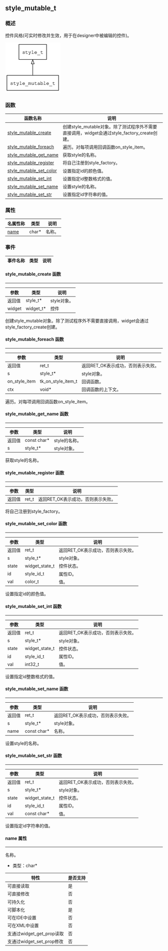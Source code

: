 ## style\_mutable\_t
### 概述
 控件风格(可实时修改并生效，用于在designer中被编辑的控件)。

![image](images/style_mutable_t_0.png)

### 函数
<p id="style_mutable_t_methods">

| 函数名称 | 说明 | 
| -------- | ------------ | 
| <a href="#style_mutable_t_style_mutable_create">style\_mutable\_create</a> |  创建style_mutable对象。除了测试程序外不需要直接调用，widget会通过style_factory_create创建。 |
| <a href="#style_mutable_t_style_mutable_foreach">style\_mutable\_foreach</a> |  遍历。对每项调用回调函数on_style_item。 |
| <a href="#style_mutable_t_style_mutable_get_name">style\_mutable\_get\_name</a> |  获取style的名称。 |
| <a href="#style_mutable_t_style_mutable_register">style\_mutable\_register</a> |  将自己注册到style_factory。 |
| <a href="#style_mutable_t_style_mutable_set_color">style\_mutable\_set\_color</a> |  设置指定id的颜色值。 |
| <a href="#style_mutable_t_style_mutable_set_int">style\_mutable\_set\_int</a> |  设置指定id整数格式的值。 |
| <a href="#style_mutable_t_style_mutable_set_name">style\_mutable\_set\_name</a> |  设置style的名称。 |
| <a href="#style_mutable_t_style_mutable_set_str">style\_mutable\_set\_str</a> |  设置指定id字符串的值。 |
### 属性
<p id="style_mutable_t_properties">

| 名属性称 | 类型 | 说明 | 
| -------- | ----- | ------------ | 
| <a href="#style_mutable_t_name">name</a> | char* |  名称。 |
### 事件
<p id="style_mutable_t_events">

| 事件名称 | 类型  | 说明 | 
| -------- | ----- | ------- | 
#### style\_mutable\_create 函数
-----------------------

| 参数 | 类型 | 说明 |
| -------- | ----- | --------- |
| 返回值 | style\_t* | style对象。 |
| widget | widget\_t* | 控件 |
<p id="style_mutable_t_style_mutable_create"> 创建style_mutable对象。除了测试程序外不需要直接调用，widget会通过style_factory_create创建。




#### style\_mutable\_foreach 函数
-----------------------

| 参数 | 类型 | 说明 |
| -------- | ----- | --------- |
| 返回值 | ret\_t | 返回RET\_OK表示成功，否则表示失败。 |
| s | style\_t* | style对象。 |
| on\_style\_item | tk\_on\_style\_item\_t | 回调函数。 |
| ctx | void* | 回调函数的上下文。 |
<p id="style_mutable_t_style_mutable_foreach"> 遍历。对每项调用回调函数on_style_item。




#### style\_mutable\_get\_name 函数
-----------------------

| 参数 | 类型 | 说明 |
| -------- | ----- | --------- |
| 返回值 | const char* | style的名称。 |
| s | style\_t* | style对象。 |
<p id="style_mutable_t_style_mutable_get_name"> 获取style的名称。




#### style\_mutable\_register 函数
-----------------------

| 参数 | 类型 | 说明 |
| -------- | ----- | --------- |
| 返回值 | ret\_t | 返回RET\_OK表示成功，否则表示失败。 |
<p id="style_mutable_t_style_mutable_register"> 将自己注册到style_factory。




#### style\_mutable\_set\_color 函数
-----------------------

| 参数 | 类型 | 说明 |
| -------- | ----- | --------- |
| 返回值 | ret\_t | 返回RET\_OK表示成功，否则表示失败。 |
| s | style\_t* | style对象。 |
| state | widget\_state\_t | 控件状态。 |
| id | style\_id\_t | 属性ID。 |
| val | color\_t | 值。 |
<p id="style_mutable_t_style_mutable_set_color"> 设置指定id的颜色值。




#### style\_mutable\_set\_int 函数
-----------------------

| 参数 | 类型 | 说明 |
| -------- | ----- | --------- |
| 返回值 | ret\_t | 返回RET\_OK表示成功，否则表示失败。 |
| s | style\_t* | style对象。 |
| state | widget\_state\_t | 控件状态。 |
| id | style\_id\_t | 属性ID。 |
| val | int32\_t | 值。 |
<p id="style_mutable_t_style_mutable_set_int"> 设置指定id整数格式的值。




#### style\_mutable\_set\_name 函数
-----------------------

| 参数 | 类型 | 说明 |
| -------- | ----- | --------- |
| 返回值 | ret\_t | 返回RET\_OK表示成功，否则表示失败。 |
| s | style\_t* | style对象。 |
| name | const char* | 名称。 |
<p id="style_mutable_t_style_mutable_set_name"> 设置style的名称。




#### style\_mutable\_set\_str 函数
-----------------------

| 参数 | 类型 | 说明 |
| -------- | ----- | --------- |
| 返回值 | ret\_t | 返回RET\_OK表示成功，否则表示失败。 |
| s | style\_t* | style对象。 |
| state | widget\_state\_t | 控件状态。 |
| id | style\_id\_t | 属性ID。 |
| val | const char* | 值。 |
<p id="style_mutable_t_style_mutable_set_str"> 设置指定id字符串的值。




#### name 属性
-----------------------
<p id="style_mutable_t_name"> 名称。



* 类型：char*

| 特性 | 是否支持 |
| -------- | ----- |
| 可直接读取 | 是 |
| 可直接修改 | 否 |
| 可持久化   | 否 |
| 可脚本化   | 是 |
| 可在IDE中设置 | 否 |
| 可在XML中设置 | 否 |
| 支通过widget_get_prop读取 | 否 |
| 支通过widget_set_prop修改 | 否 |
